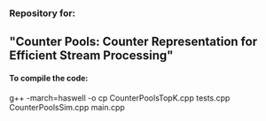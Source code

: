 ### Repository for: 

## "Counter Pools: Counter Representation for Efficient Stream Processing"


#### To compile the code:
g++ -march=haswell -o cp CounterPoolsTopK.cpp tests.cpp CounterPoolsSim.cpp  main.cpp
